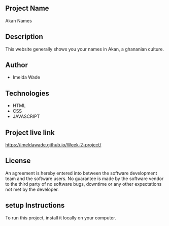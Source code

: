 ## Project Name
Akan Names

## Description
This website generally shows you your names in Akan, a ghananian culture.

## Author
* Imelda Wade

## Technologies                                                             
* HTML
* CSS
* JAVASCRIPT

## Project live link
https://imeldawade.github.io/Week-2-project/

## License
An agreement is hereby entered into between the software development team and the software users.
No guarantee is made by the software vendor to the third party of no software bugs, downtime or any other expectations not met by the developer.

##  setup Instructions
To run this project, install it locally on your computer.